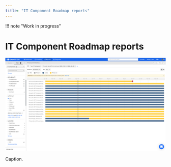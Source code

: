 ```yaml
---
title: "IT Component Roadmap reports"
---
```


!!! note "Work in progress"

# IT Component Roadmap reports

![IT Component Roadmap reports](../assets/images/it-component-roadmap.png)

<p id="caption">Caption.</p>
